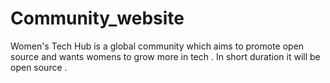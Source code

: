 # Community_website

Women's Tech Hub is a global community which aims to promote open source  and wants womens to grow more in tech . In short duration it will be open source . 
